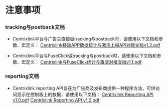# 注意事项

### tracking与postback文档

* Centrixlink平台与广告主直接做tracking与postback时，请使用以下文档和参数、宏定义：
[Centrixlink移动APP数据统计与激活上报API对接文档v1.2.pdf](https://github.com/centrixlink/Centrixlink-Docs/blob/master/Centrixlink移动APP数据统计与激活上报API对接文档v1.2.pdf)

* Centrixlink平台与FuseClick做tracking与postback时，请使用以下文档和参数、宏定义：
[Centrixlink与FuseClick统计与激活对接文档v1.1.pdf](https://github.com/centrixlink/Centrixlink-Docs/blob/master/Centrixlink与FuseClick统计与激活对接文档v1.1.pdf)


### reporting文档
* Centrixlink reporting API旨在为广告商及发布商提供一种程序方法，可供访问显示在控制板上的数据，请使用以下文档：
[Centrixlink Reporting API v1.0.pdf](https://github.com/centrixlink/Centrixlink-Docs/blob/master/Centrixlink%20Reporting%20API%20v2.0.pdf)
[Centrixlink Reporting API v1.0.pdf](https://github.com/centrixlink/Centrixlink-Docs/blob/master/Centrixlink%20Reporting%20API%20v1.0.pdf)
